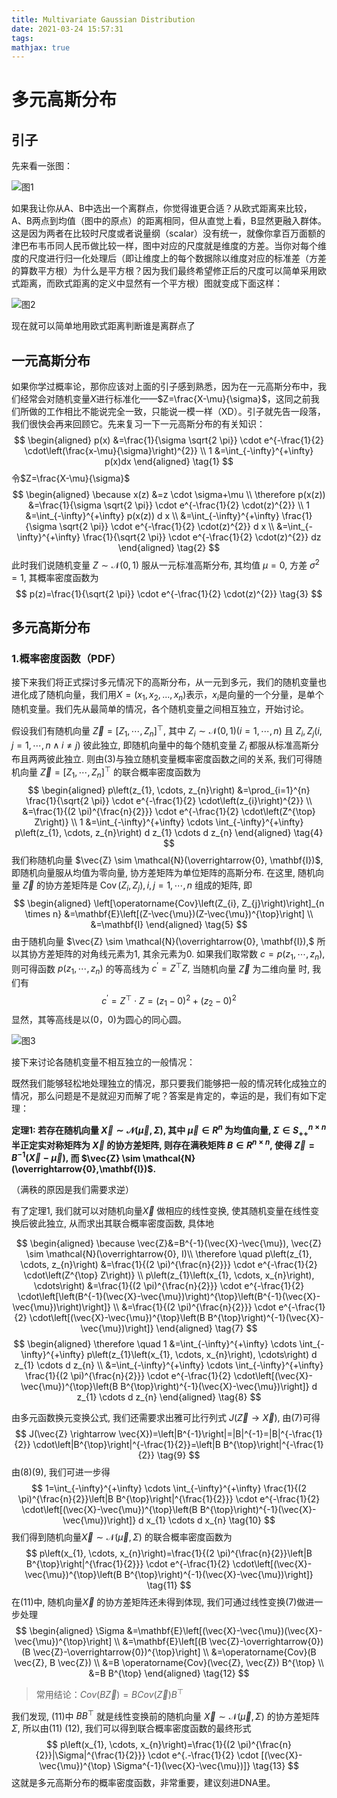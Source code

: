 ```yaml
---
title: Multivariate Gaussian Distribution
date: 2021-03-24 15:57:31
tags:
mathjax: true
---
```


# 多元高斯分布

## 引子

先来看一张图：

![图1](./Multivariate-Gaussian-Distribution/1.png)

如果我让你从A、B中选出一个离群点，你觉得谁更合适？从欧式距离来比较，A、B两点到均值（图中的原点）的距离相同，但从直觉上看，B显然更融入群体。这是因为两者在比较时尺度或者说量纲（scalar）没有统一，就像你拿百万面额的津巴布韦币同人民币做比较一样，图中对应的尺度就是维度的方差。当你对每个维度的尺度进行归一化处理后（即让维度上的每个数据除以维度对应的标准差（方差的算数平方根）为什么是平方根？因为我们最终希望修正后的尺度可以简单采用欧式距离，而欧式距离的定义中显然有一个平方根）图就变成下面这样：

![图2](./Multivariate-Gaussian-Distribution/3.jpg)

现在就可以简单地用欧式距离判断谁是离群点了

## 一元高斯分布

如果你学过概率论，那你应该对上面的引子感到熟悉，因为在一元高斯分布中，我们经常会对随机变量$X$进行标准化——$Z=\frac{X-\mu}{\sigma}$，这同之前我们所做的工作相比不能说完全一致，只能说一模一样（XD）。引子就先告一段落，我们很快会再来回顾它。先来复习一下一元高斯分布的有关知识：
$$
\begin{aligned}
p(x) &=\frac{1}{\sigma \sqrt{2 \pi}} \cdot e^{-\frac{1}{2} \cdot\left(\frac{x-\mu}{\sigma}\right)^{2}} \\
1 &=\int_{-\infty}^{+\infty} p(x)dx
\end{aligned}
\tag{1}
$$
令$Z=\frac{X-\mu}{\sigma}$
$$
\begin{aligned}
\because x(z) &=z \cdot \sigma+\mu \\
\therefore p(x(z)) &=\frac{1}{\sigma \sqrt{2 \pi}} \cdot e^{-\frac{1}{2} \cdot(z)^{2}} \\
1 &=\int_{-\infty}^{+\infty} p(x(z)) d x \\
&=\int_{-\infty}^{+\infty} \frac{1}{\sigma \sqrt{2 \pi}} \cdot e^{-\frac{1}{2} \cdot(z)^{2}} d x \\
&=\int_{-\infty}^{+\infty} \frac{1}{\sqrt{2 \pi}} \cdot e^{-\frac{1}{2} \cdot(z)^{2}} dz 
\end{aligned}
\tag{2}
$$
此时我们说随机变量 $Z \sim \mathcal{N}(0,1)$ 服从一元标准高斯分布, 其均值 $\mu=0,$ 方差 $\sigma^{2}=1,$ 其概率密度函数为
$$
p(z)=\frac{1}{\sqrt{2 \pi}} \cdot e^{-\frac{1}{2} \cdot(z)^{2}}
\tag{3}
$$

## 多元高斯分布

### 1.概率密度函数（PDF）

接下来我们将正式探讨多元情况下的高斯分布，从一元到多元，我们的随机变量也进化成了随机向量，我们用$X=(x_1,x_2,...,x_n)$表示，$x_i$是向量的一个分量，是单个随机变量。我们先从最简单的情况，各个随机变量之间相互独立，开始讨论。

假设我们有随机向量 $\vec{Z}=\left[Z_{1}, \cdots, Z_{n}\right]^{\top},$ 其中 $Z_{i} \sim \mathcal{N}(0,1)(i=1, \cdots, n)$ 且 $Z_{i}, Z_{j}(i, j=1, \cdots, n \wedge i \neq j)$ 彼此独立, 即随机向量中的每个随机变量 $Z_{i}$ 都服从标准高斯分布且两两彼此独立. 则由(3)与独立随机变量概率密度函数之间的关系, 我们可得随机向量 $\vec{Z}=\left[Z_{1}, \cdots, Z_{n}\right]^{\top}$ 的联合概率密度函数为
$$
\begin{aligned}
p\left(z_{1}, \cdots, z_{n}\right) &=\prod_{i=1}^{n} \frac{1}{\sqrt{2 \pi}} \cdot e^{-\frac{1}{2} \cdot\left(z_{i}\right)^{2}} \\
&=\frac{1}{(2 \pi)^{\frac{n}{2}}} \cdot e^{-\frac{1}{2} \cdot\left(Z^{\top} Z\right)} \\
1 &=\int_{-\infty}^{+\infty} \cdots \int_{-\infty}^{+\infty} p\left(z_{1}, \cdots, z_{n}\right) d z_{1} \cdots d z_{n}
\end{aligned}
\tag{4}
$$
我们称随机向量 $\vec{Z} \sim \mathcal{N}(\overrightarrow{0}, \mathbf{I})$, 即随机向量服从均值为零向量, 协方差矩阵为单位矩阵的高斯分布. 在这里, 随机向量 $\vec{Z}$ 的协方差矩阵是 $\operatorname{Cov}\left(Z_{i}, Z_{j}\right), i, j=1, \cdots, n$ 组成的矩阵, 即
$$
\begin{aligned}
\left[\operatorname{Cov}\left(Z_{i}, Z_{j}\right)\right]_{n \times n} &=\mathbf{E}\left[(Z-\vec{\mu})(Z-\vec{\mu})^{\top}\right] \\
&=\mathbf{I}
\end{aligned}
\tag{5}
$$
由于随机向量 $\vec{Z} \sim \mathcal{N}(\overrightarrow{0}, \mathbf{I}),$ 所以其协方差矩阵的对角线元素为1, 其余元素为0. 如果我们取常数 $c=p\left(z_{1}, \cdots, z_{n}\right),$ 则可得函数 $p\left(z_{1}, \cdots, z_{n}\right)$ 的等高线为 $c^{\prime}=Z^{\top} Z,$ 当随机向量 $\vec{Z}$ 为二维向量
时, 我们有
$$
c^{\prime}=Z^{\top} \cdot Z=\left(z_{1}-0\right)^{2}+\left(z_{2}-0\right)^{2}
\tag{6}
$$
显然，其等高线是以(0，0)为圆心的同心圆。

![图3](./Multivariate-Gaussian-Distribution/4.jpg)

接下来讨论各随机变量不相互独立的一般情况：

既然我们能够轻松地处理独立的情况，那只要我们能够把一般的情况转化成独立的情况，那么问题是不是就迎刃而解了呢？答案是肯定的，幸运的是，我们有如下定理：

**定理1: 若存在随机向量 $\vec{X} \sim \mathcal{N}(\vec{\mu}, \Sigma),$ 其中 $\vec{\mu} \in R^{n}$ 为均值向量, $\Sigma \in S_{++}^{n \times n}$ 半正定实对称矩阵为 $\vec{X}$ 的协方差矩阵, 则存在满秩矩阵 $B \in R^{n \times n},$ 使得 $\vec{Z}=B^{-1}(\vec{X}-\vec{\mu}),$ 而 $\vec{Z} \sim \mathcal{N}(\overrightarrow{0},\mathbf{I})$.**

（满秩的原因是我们需要求逆）

有了定理1, 我们就可以对随机向量$\vec{X}$ 做相应的线性变换, 使其随机变量在线性变换后彼此独立, 从而求出其联合概率密度函数, 具体地


$$
\begin{aligned}
\because \vec{Z}&=B^{-1}(\vec{X}-\vec{\mu}), \vec{Z} \sim \mathcal{N}(\overrightarrow{0}, I)\\
\therefore \quad p\left(z_{1}, \cdots, z_{n}\right) &=\frac{1}{(2 \pi)^{\frac{n}{2}}} \cdot e^{-\frac{1}{2} \cdot\left(Z^{\top} Z\right)} \\
p\left(z_{1}\left(x_{1}, \cdots, x_{n}\right), \cdots\right) &=\frac{1}{(2 \pi)^{\frac{n}{2}}} \cdot e^{-\frac{1}{2} \cdot\left[\left(B^{-1}(\vec{X}-\vec{\mu})\right)^{\top}\left(B^{-1}(\vec{X}-\vec{\mu})\right)\right]} \\
&=\frac{1}{(2 \pi)^{\frac{n}{2}}} \cdot e^{-\frac{1}{2} \cdot\left[(\vec{X}-\vec{\mu})^{\top}\left(B B^{\top}\right)^{-1}(\vec{X}-\vec{\mu})\right]} 
\end{aligned}
\tag{7}
$$
$$
\begin{aligned}
\therefore \quad 1 &=\int_{-\infty}^{+\infty} \cdots \int_{-\infty}^{+\infty} p\left(z_{1}\left(x_{1}, \cdots, x_{n}\right), \cdots\right) d z_{1} \cdots d z_{n} \\
&=\int_{-\infty}^{+\infty} \cdots \int_{-\infty}^{+\infty} \frac{1}{(2 \pi)^{\frac{n}{2}}} \cdot e^{-\frac{1}{2} \cdot\left[(\vec{X}-\vec{\mu})^{\top}\left(B B^{\top}\right)^{-1}(\vec{X}-\vec{\mu})\right]} d z_{1} \cdots d z_{n}
\end{aligned}
\tag{8}
$$



由多元函数换元变换公式, 我们还需要求出雅可比行列式 $J(\vec{Z} \rightarrow \vec{X}),$ 由(7)可得
$$
J(\vec{Z} \rightarrow \vec{X})=\left|B^{-1}\right|=|B|^{-1}=|B|^{-\frac{1}{2}} \cdot\left|B^{\top}\right|^{-\frac{1}{2}}=\left|B B^{\top}\right|^{-\frac{1}{2}}
\tag{9}
$$
由(8)(9), 我们可进一步得
$$
1=\int_{-\infty}^{+\infty} \cdots \int_{-\infty}^{+\infty} \frac{1}{(2 \pi)^{\frac{n}{2}}\left|B B^{\top}\right|^{\frac{1}{2}}} \cdot e^{-\frac{1}{2} \cdot\left[(\vec{X}-\vec{\mu})^{\top}\left(B B^{\top}\right)^{-1}(\vec{X}-\vec{\mu})\right]} d x_{1} \cdots d x_{n}
\tag{10}
$$
我们得到随机向量$\vec{X} \sim \mathcal{N}(\vec{\mu}, \Sigma)$ 的联合概率密度函数为
$$
p\left(x_{1}, \cdots, x_{n}\right)=\frac{1}{(2 \pi)^{\frac{n}{2}}\left|B B^{\top}\right|^{\frac{1}{2}}} \cdot e^{-\frac{1}{2} \cdot\left[(\vec{X}-\vec{\mu})^{\top}\left(B B^{\top}\right)^{-1}(\vec{X}-\vec{\mu})\right]}
\tag{11}
$$
在(11)中, 随机向量$\vec{X}$ 的协方差矩阵还未得到体现, 我们可通过线性变换(7)做进一步处理
$$
\begin{aligned}
\Sigma &=\mathbf{E}\left[(\vec{X}-\vec{\mu})(\vec{X}-\vec{\mu})^{\top}\right] \\
&=\mathbf{E}\left[(B \vec{Z}-\overrightarrow{0})(B \vec{Z}-\overrightarrow{0})^{\top}\right] \\
&=\operatorname{Cov}(B \vec{Z}, B \vec{Z}) \\
&=B \operatorname{Cov}(\vec{Z}, \vec{Z}) B^{\top} \\
&=B B^{\top}
\end{aligned}
\tag{12}
$$
>  常用结论：$Cov(B\vec{Z})=BCov(\vec{Z})B^{\top}$

我们发现, (11)中 $B B^{\top}$ 就是线性变换前的随机向量 $\vec{X} \sim \mathcal{N}(\vec{\mu}, \Sigma)$ 的协方差矩阵 $\Sigma$, 所以由(11)
(12), 我们可以得到联合概率密度函数的最终形式
$$
p\left(x_{1}, \cdots, x_{n}\right)=\frac{1}{(2 \pi)^{\frac{n}{2}}|\Sigma|^{\frac{1}{2}}} \cdot e^{.-\frac{1}{2} \cdot [(\vec{X}-\vec{\mu})^{\top} \Sigma^{-1}(\vec{X}-\vec{\mu})]}
\tag{13}
$$
这就是多元高斯分布的概率密度函数，非常重要，建议刻进DNA里。

